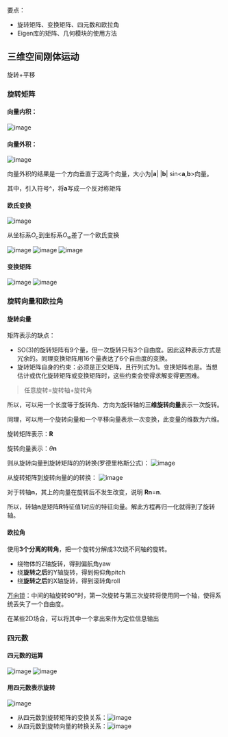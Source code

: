 要点：
- 旋转矩阵、变换矩阵、四元数和欧拉角
- Eigen库的矩阵、几何模块的使用方法

## 三维空间刚体运动

旋转+平移

### 旋转矩阵

#### 向量内积：

![image](https://user-images.githubusercontent.com/34792225/181863078-aaebd2d0-53a1-4960-bb23-253a98e33889.png)

#### 向量外积：

![image](https://user-images.githubusercontent.com/34792225/181863100-34c3f5ec-9f08-4674-b94c-986d71bf7500.png)

向量外积的结果是一个方向垂直于这两个向量，大小为\|<b>a</b>\| \|<b>b</b>\| sin<<b>a</b>,<b>b</b>>向量。

其中，引入符号\^，将<b>a</b>写成一个反对称矩阵

#### 欧氏变换

![image](https://user-images.githubusercontent.com/34792225/181864304-d704e435-5328-4dd2-b217-f98190b9ebb1.png)

从坐标系$O_c$到坐标系$O_w$差了一个欧氏变换

![image](https://user-images.githubusercontent.com/34792225/181864494-8cd99288-0814-4708-a049-45afccdc75be.png)
![image](https://user-images.githubusercontent.com/34792225/181864519-072f5d4c-05df-4afb-98d8-e6c92c502227.png)
![image](https://user-images.githubusercontent.com/34792225/181864522-7a93bdf3-2cc4-40b6-bb40-105fda30ff56.png)

#### 变换矩阵

![image](https://user-images.githubusercontent.com/34792225/181864943-ca27ec59-b081-4085-b97c-1410c86d061a.png)
![image](https://user-images.githubusercontent.com/34792225/181864953-d3eb753f-0f23-448a-8150-c19eda4594ac.png)

### 旋转向量和欧拉角

#### 旋转向量

矩阵表示的缺点：
- SO(3)的旋转矩阵有9个量，但一次旋转只有3个自由度。因此这种表示方式是冗余的。同理变换矩阵用16个量表达了6个自由度的变换。
- 旋转矩阵自身的约束：必须是正交矩阵，且行列式为1。变换矩阵也是。当想估计或优化旋转矩阵或变换矩阵时，这些约束会使得求解变得更困难。

> 任意旋转=旋转轴+旋转角

所以，可以用一个长度等于旋转角、方向为旋转轴的<b>三维旋转向量</b>表示一次旋转。

同理，可以用一个旋转向量和一个平移向量表示一次变换，此变量的维数为六维。

旋转矩阵表示：<b>R</b>

旋转向量表示：$\theta$<b>n</b>

则从旋转向量到旋转矩阵的的转换(罗德里格斯公式)：
![image](https://user-images.githubusercontent.com/34792225/181866678-6abba115-b0da-4db4-82a2-5651a1cd8f48.png)

从旋转矩阵到旋转向量的的转换：
![image](https://user-images.githubusercontent.com/34792225/181867381-2ee9b4d0-2f59-41c3-82e0-5e2194859ad0.png)

对于转轴<b>n</b>，其上的向量在旋转后不发生改变，说明 <b>Rn</b>=<b>n</b>.

所以，转轴<b>n</b>是矩阵<b>R</b>特征值1对应的特征向量。解此方程再归一化就得到了旋转轴。


#### 欧拉角

使用<b>3个分离的转角</b>，把一个旋转分解成3次绕不同轴的旋转。

- 绕物体的Z轴旋转，得到偏航角yaw
- 绕<b>旋转之后</b>的Y轴旋转，得到俯仰角pitch
- 绕<b>旋转之后</b>的X轴旋转，得到滚转角roll

[万向锁](https://en.wikipedia.org/wiki/Gimbal_lock)：中间的轴旋转90°时，第一次旋转与第三次旋转将使用同一个轴，使得系统丢失了一个自由度。

在某些2D场合，可以将其中一个拿出来作为定位信息输出


### 四元数

#### 四元数的运算

![image](https://user-images.githubusercontent.com/34792225/181904821-d43ee412-3b09-4811-8a36-b796fe80c82a.png)
![image](https://user-images.githubusercontent.com/34792225/181904829-2b06f33c-4205-477e-a65a-f9bb5374dcde.png)


#### 用四元数表示旋转

![image](https://user-images.githubusercontent.com/34792225/182052263-0fedfab8-ad5d-4370-b5bb-74b442007e82.png)

- 从四元数到旋转矩阵的变换关系：![image](https://user-images.githubusercontent.com/34792225/182052575-64caf200-694c-411f-a77a-76794225d3d6.png)
- 从四元数到旋转向量的转换关系：![image](https://user-images.githubusercontent.com/34792225/182052610-43414663-2a1f-49fb-a426-397938aac6b7.png)












